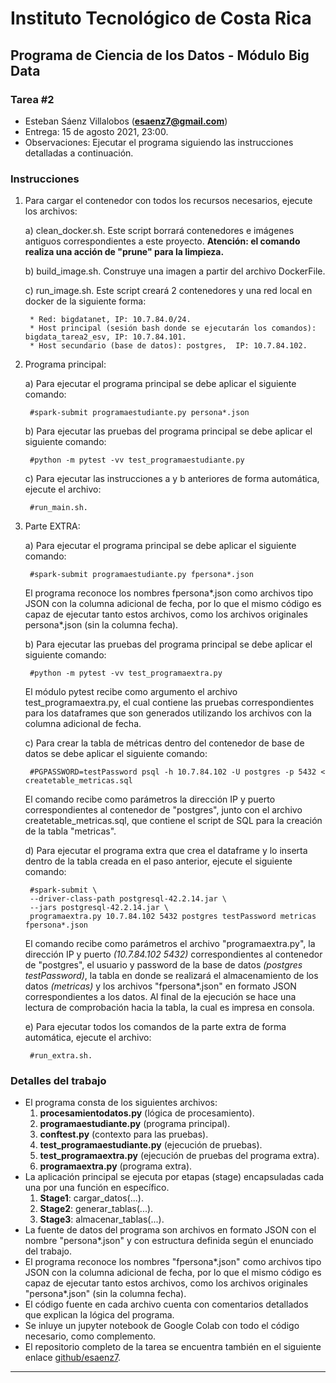 # Instituto Tecnológico de Costa Rica

## Programa de Ciencia de los Datos - Módulo Big Data

### Tarea #2

* Esteban Sáenz Villalobos (**esaenz7@gmail.com**)
* Entrega: 15 de agosto 2021, 23:00.
* Observaciones: Ejecutar el programa siguiendo las instrucciones detalladas a continuación.

### Instrucciones

1. Para cargar el contenedor con todos los recursos necesarios, ejecute los archivos:

    a) clean_docker.sh. Este script borrará contenedores e imágenes antiguos correspondientes a este proyecto. **Atención: el comando realiza una acción de "prune" para la limpieza.**

    b) build_image.sh. Construye una imagen a partir del archivo DockerFile.

    c) run_image.sh. Este script creará 2 contenedores y una red local en docker de la siguiente forma:

        * Red: bigdatanet, IP: 10.7.84.0/24.
        * Host principal (sesión bash donde se ejecutarán los comandos): bigdata_tarea2_esv, IP: 10.7.84.101.
        * Host secundario (base de datos): postgres,  IP: 10.7.84.102.

2. Programa principal:

    a) Para ejecutar el programa principal se debe aplicar el siguiente comando:

        #spark-submit programaestudiante.py persona*.json

    b) Para ejecutar las pruebas del programa principal se debe aplicar el siguiente comando:

        #python -m pytest -vv test_programaestudiante.py

    c) Para ejecutar las instrucciones a y b anteriores de forma automática, ejecute el archivo:

        #run_main.sh.

3. Parte EXTRA:

    a) Para ejecutar el programa principal se debe aplicar el siguiente comando:

        #spark-submit programaestudiante.py fpersona*.json

    El programa reconoce los nombres fpersona*.json como archivos tipo JSON con la columna adicional de fecha, por lo que el mismo código es capaz de ejecutar tanto estos archivos, como los archivos originales persona*.json (sin la columna fecha).

    b) Para ejecutar las pruebas del programa principal se debe aplicar el siguiente comando:

        #python -m pytest -vv test_programaextra.py

    El módulo pytest recibe como argumento el archivo test_programaextra.py, el cual contiene las pruebas correspondientes para los dataframes que son generados utilizando los archivos con la columna adicional de fecha.

    c) Para crear la tabla de métricas dentro del contenedor de base de datos se debe aplicar el siguiente comando:

        #PGPASSWORD=testPassword psql -h 10.7.84.102 -U postgres -p 5432 < createtable_metricas.sql

    El comando recibe como parámetros la dirección IP y puerto correspondientes al contenedor de "postgres", junto con el archivo createtable_metricas.sql, que contiene el script de SQL para la creación de la tabla "metricas".

    d) Para ejecutar el programa extra que crea el dataframe y lo inserta dentro de la tabla creada en el paso anterior, ejecute el siguiente comando:

        #spark-submit \
        --driver-class-path postgresql-42.2.14.jar \
        --jars postgresql-42.2.14.jar \
        programaextra.py 10.7.84.102 5432 postgres testPassword metricas fpersona*.json

    El comando recibe como parámetros el archivo "programaextra.py", la dirección IP y puerto *(10.7.84.102 5432)* correspondientes al contenedor de "postgres", el usuario y password de la base de datos *(postgres testPassword)*, la tabla en donde se realizará el almacenamiento de los datos *(metricas)* y los archivos "fpersona*.json" en formato JSON correspondientes a los datos. Al final de la ejecución se hace una lectura de comprobación hacia la tabla, la cual es impresa en consola.

    e) Para ejecutar todos los comandos de la parte extra de forma automática, ejecute el archivo:

        #run_extra.sh.

### Detalles del trabajo

* El programa consta de los siguientes archivos:
    1. **procesamientodatos.py** (lógica de procesamiento).
    2. **programaestudiante.py** (programa principal).
    3. **conftest.py** (contexto para las pruebas).
    4. **test_programaestudiante.py** (ejecución de pruebas).
    5. **test_programaextra.py** (ejecución de pruebas del programa extra).
    6. **programaextra.py** (programa extra).
* La aplicación principal se ejecuta por etapas (stage) encapsuladas cada una por una función en específico.
    1. **Stage1**: cargar_datos(...).
    2. **Stage2**: generar_tablas(...).
    3. **Stage3**: almacenar_tablas(...).
* La fuente de datos del programa son archivos en formato JSON con el nombre "persona*.json" y con estructura definida según el enunciado del trabajo.
* El programa reconoce los nombres "fpersona*.json" como archivos tipo JSON con la columna adicional de fecha, por lo que el mismo código es capaz de ejecutar tanto estos archivos, como los archivos originales "persona*.json" (sin la columna fecha).
* El código fuente en cada archivo cuenta con comentarios detallados que explican la lógica del programa.
* Se inluye un jupyter notebook de Google Colab con todo el código necesario, como complemento.
* El repositorio completo de la tarea se encuentra también en el siguiente enlace [github/esaenz7](https://github.com/esaenz7/bigdataclass/tree/main/tarea2).

---
